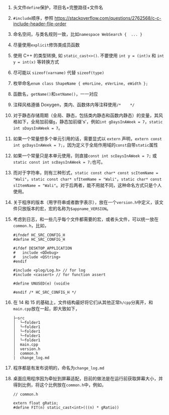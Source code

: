 1. 头文件`define`保护，项目名+完整路径+文件名

2. `#include`顺序，参照 https://stackoverflow.com/questions/2762568/c-c-include-header-file-order

3. 命名空间，与类名规则一致，比如`namespace WebSearch {  ... }`

4. 尽量使用`explicit`修饰类成员函数

5. 使用 C++ 的类型转换, 如 `static_cast<>()`. 不要使用 `int y = (int)x` 和 `int y = int(x)` 等转换方式

6. 尽可能以 `sizeof(varname)` 代替 `sizeof(type)`

7. 枚举命名`enum class ShapeName { eHorLine, eVerLine, eWidth };`

8. 函数名，`getName()`和`setName()`，一一对应

9. 注释风格遵循 Doxygen，类内、函数体内等注释使用`/*    */`

10. 对于静态存储周期（全局、静态，包括类内静态和函数内静态）的变量，其风格如下，全局加前缀`g`，静态加前缀's'，例如`int gDaysInAWeek = 7`，`static int sDaysInAWeek = 7`。

11. 如果一个常量想多个单元引用的话，需要显式以 `extern` 声明，`extern const int gcDaysInAWeek = 7;`，因为定义于全局作用域的`const`自带`static`属性

12. 如果一个常量只是本单元使用，则直接`const int scDaysInAWeek = 7;` 或 `static const int scDaysInAWeek = 7;`也可。

13. 而对于字符串，则有三种形式，`static const char* const scItemName = "Wali"`，`static const char* sfItemName = "Wali"`，`static char* const slItemName = "Wali"`。对于后两者，能不用就不同，这种命名方式只是个人使用。

14. 关于程序的版本（用字符串或者数字表示），放在一个`version.h`中定义，该文件只放版本的宏，宏的名称为`$appname_VERSION`。

15. 考虑到日志，和一些几乎每个文件都需要的宏，或者头文件，可以统一放在`common.h`，比如，

    ```
    #ifndef HC_SRC_CONFIG_H
    #define HC_SRC_CONFIG_H
    
    #ifdef DESKTOP_APPLICATION
    #   include <QDebug>
    #   include <QString>
    #endif
    
    #include <plog/Log.h> // for log
    #include <cassert> // for function assert
    
    #define UNUSED(e) (void)e
    
    #endif /* HC_SRC_CONFIG_H */
    ```
    
16. 在 14 和 15 的基础上，文件结构最好将它们从其他正常`h/cpp`分离开，和`main.cpp`放在一起，即大致如下，

    ```
    ├─src
    │  └─folder1
    │  └─folder1
    │  └─folder1
    │  └─folder1
    │  └─folder1
    │  main.cpp
    │  version.h
    │  common.h
    |  change_log.md
    ```
    
17. 程序都是有发布说明的，命名为`change_log.md`

18. 桌面应用程序因为牵扯到屏幕适配，目前的做法是在运行前获取屏幕大小，并得到比例，将这个比例放在`common.h`中，例如，

    ```
    // common.h
    
    extern float gRatio;
    #define FIT(n) static_cast<int>(((n) * gRatio))
    ```

    